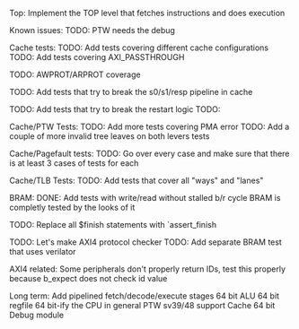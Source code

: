Top:
    Implement the TOP level that fetches instructions and does execution

Known issues:
TODO: PTW needs the debug 

Cache tests:
TODO: Add tests covering different cache configurations
TODO: Add tests covering AXI_PASSTHROUGH

TODO: AWPROT/ARPROT coverage

TODO: Add tests that try to break the s0/s1/resp pipeline in cache

TODO: Add tests that try to break the restart logic
TODO: 

Cache/PTW Tests:
    TODO: Add more tests covering PMA error
    TODO: Add a couple of more invalid tree leaves on both levers tests

Cache/Pagefault tests:
    TODO: Go over every case and make sure that there is at least 3 cases of tests for each

Cache/TLB Tests:
    TODO: Add tests that cover all "ways" and "lanes"

BRAM:
    DONE: Add tests with write/read without stalled b/r cycle
    BRAM is completly tested by the looks of it
    

TODO: Replace all $finish statements with `assert_finish

TODO: Let's make AXI4 protocol checker
TODO: Add separate BRAM test that uses verilator


AXI4 related: Some peripherals don't properly return IDs, test this properly because b_expect does not check id value

Long term:
    Add pipelined fetch/decode/execute stages
    64 bit ALU
    64 bit regfile
    64 bit-ify the CPU in general
    PTW sv39/48 support
    Cache 64 bit
    Debug module


